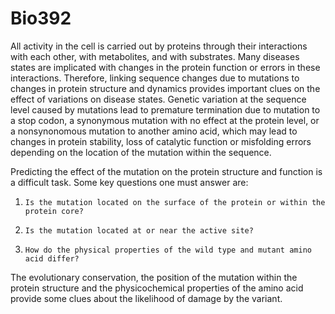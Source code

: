 # Bio392
All activity in the cell is carried out by proteins through their interactions with each other, with metabolites, and with substrates. Many diseases states are implicated with changes in the protein function or errors in these interactions. Therefore, linking sequence changes due to mutations to changes in protein structure and dynamics provides important clues on the effect of variations on disease states. Genetic variation at the sequence level caused by mutations lead to premature termination due to mutation to a stop codon, a synonymous mutation with no effect at the protein level, or a nonsynonomous mutation to another amino acid, which may lead to changes in protein stability, loss of catalytic function or misfolding errors depending on the location of the mutation within the sequence.

Predicting the effect of the mutation on the protein structure and function is a difficult task. Some key questions one must answer are:

1.     Is the mutation located on the surface of the protein or within the protein core?

2.     Is the mutation located at or near the active site?

3.     How do the physical properties of the wild type and mutant amino acid differ? 

The evolutionary conservation, the position of the mutation within the protein structure and the physicochemical properties of the amino acid provide some clues about the likelihood of damage by the variant.
